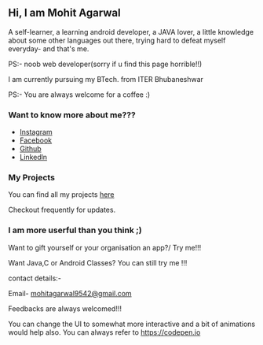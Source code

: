 

## Hi, I am Mohit Agarwal 
<p>A self-learner, a learning android developer, a JAVA lover, a little knowledge about some other languages out there, trying hard to defeat myself everyday- and  that's me.</p>
<p>PS:- noob web developer(sorry if u find this page horrible!!)</p>
<p>I am currently pursuing my BTech. from ITER Bhubaneshwar</p>
<p>PS:- You are always welcome for a coffee :)</p>



### Want to know more about me???

- [Instagram](https://www.instagram.com/mojito_here/)
- [Facebook](https://www.facebook.com/mohitlalitaagarwalnovember)
- [Github](https://www.github.com/Mojito9542)
- [Linkedln](https://www.linkedin.com/in/mohit-agarwal-892058143/)

### My Projects

You can find all my projects [here](https://www.github.com/Mojito9542)

Checkout frequently for updates.

### I am more userful than you think ;)

Want to gift yourself or your organisation an app?/ Try me!!!

Want Java,C or Android Classes? You can still try me !!!

contact details:-

Email- mohitagarwal9542@gmail.com

Feedbacks are always welcomed!!!

You can change the UI to somewhat more interactive and a bit of animations would help also. You can always refer to https://codepen.io

